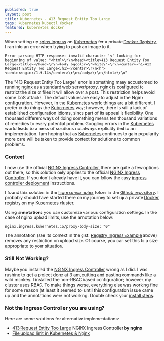 ```yaml
---
published: true
layout: post
title: Kubernetes - 413 Request Entity Too Large
tags: kubernetes kubectl docker
featured: kubernetes docker
---
```


When setting up [nginx ingress] on [Kubernetes] for a private [Docker Registry], I ran into an error when trying to push an image to it.

```
Error parsing HTTP response: invalid character '<' looking for beginning of value: "<html>\r\n<head><title>413 Request Entity Too Large</title></head>\r\n<body bgcolor=\"white\">\r\n<center><h1>413 Request Entity Too Large</h1></center>\r\n<hr><center>nginx/1.9.14</center>\r\n</body>\r\n</html>\r\n"
```

The "413 Request Entity Too Large" error is something many accustomed to running [nginx] as a standard web server/proxy. [nginx] is configured to restrict the size of files it will allow over a post. This restriction helps avoid some DoS attacks. The default values are easy to adjust in the Nginx configuration. However, in the [Kubernetes] world things are a bit different. I prefer to do things the [Kubernetes] way; however, there is still a lack of established configuration idioms, since part of its appeal is flexibility. One thousand different ways of doing something means ten thousand variations of remedies to every potential problem. Googling errors in the [Kubernetes] world leads to a mess of solutions not always explicitly tied to an implementation. I am hoping that as [Kubernetes] continues to gain popularity more care will be taken to provide context for solutions to common problems.

### Context

I now use the official [NGINX Ingress Controller], there are quite a few options out there, so this solution only applies to the official [NGINX Ingress Controller]. If you don't already have it, you can follow the easy [ingress controller deployment] instructions.

I found this solution in the [Ingress examples] folder in the [Github repository]. I probably should have started there on my journey to set up a private [Docker registry] on my [Kubernetes] cluster.

<script src="https://gist.github.com/cjimti/4cd7fdb93787fa5aca84b4d386b757aa.js"></script>

Using **annotations** you can customize various configuration settings. In the case of nginx upload limits, use the annotation below:

 ```
 nginx.ingress.kubernetes.io/proxy-body-size: "0"
 ```

The annotation (see its context in the gist: [Registry Ingress Example] above) removes any restriction on upload size. Of course, you can set this to a size appropriate to your situation.

### Still Not Working?

Maybe you installed the [NGINX Ingress Controller] wrong as I did. I was rushing to get a project done at 3 am, cutting and pasting commands like a wild monkey. I installed the non-RBAC based configuration; however, my cluster uses RBAC. To make things worse, everything else was working fine for some reason (at least it seemed to) until this configuration issue came up and the annotations were not working. Double check your [install steps].

### Not the Ingress Controller you are using?

Here are some solutions for alternative implementations:

- [413 Request Entity Too Large](https://github.com/nginxinc/kubernetes-ingress/issues/21) NGINX Ingress Controller **by nginx**
- [File upload limit in Kubernetes & Nginx](http://blog.pragtechnologies.com/file-upload-limit-in-kubernetes/)


[Ingress examples]: https://github.com/kubernetes/ingress-nginx/tree/master/docs/examples
[install steps]: https://github.com/kubernetes/ingress-nginx/tree/master/deploy
[ingress controller deployment]: https://github.com/kubernetes/ingress-nginx/tree/master/deploy
[Github repository]: https://github.com/kubernetes/ingress-nginx
[NGINX Ingress Controller]: https://github.com/kubernetes/ingress-nginx
[nginx]: https://www.nginx.com/
[nginx ingress]: https://github.com/kubernetes/ingress-nginx
[Kubernetes]: https://kubernetes.io/
[Docker Registry]: https://hub.docker.com/_/registry/
[Registry Ingress Example]: https://gist.github.com/cjimti/4cd7fdb93787fa5aca84b4d386b757aa